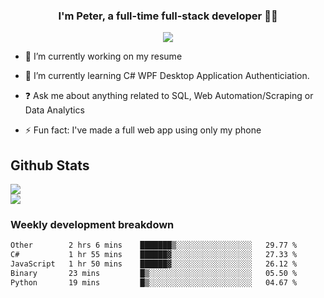 
### <div align="center">I'm Peter, a full-time full-stack developer 👨‍💻</div>  
<div align="center">
<a href="https://ko-fi.com/theofficialpeter" target="_blank" style="display: inline-block;">
                <img
                    src="https://img.shields.io/badge/Donate-Ko--fi-F16061.svg?style=flat-square&logo=ko-fi" 
                    align="center"
                />
            </a> 
</div>  

- 🔭 I’m currently working on my resume  
  

- 🌱 I’m currently learning C# WPF Desktop Application Authenticiation.  
  

- ❓ Ask me about anything related to SQL, Web Automation/Scraping or Data Analytics  
  

- ⚡ Fun fact: I've made a full web app using only my phone  
  



## Github Stats  
![](https://github-readme-stats.vercel.app/api?username=TheOfficialPeter&theme=tokyonight&hide_border=true&include_all_commits=false&count_private=false)<br/>
![](https://github-readme-stats.vercel.app/api/top-langs/?username=TheOfficialPeter&theme=tokyonight&hide_border=true&include_all_commits=false&count_private=false&layout=compact)

<h3>Weekly development breakdown</h3>

<!--START_SECTION:waka-->

```txt
Other        2 hrs 6 mins    ███████▒░░░░░░░░░░░░░░░░░   29.77 %
C#           1 hr 55 mins    ██████▓░░░░░░░░░░░░░░░░░░   27.33 %
JavaScript   1 hr 50 mins    ██████▓░░░░░░░░░░░░░░░░░░   26.12 %
Binary       23 mins         █▒░░░░░░░░░░░░░░░░░░░░░░░   05.50 %
Python       19 mins         █▒░░░░░░░░░░░░░░░░░░░░░░░   04.67 %
```

<!--END_SECTION:waka-->
